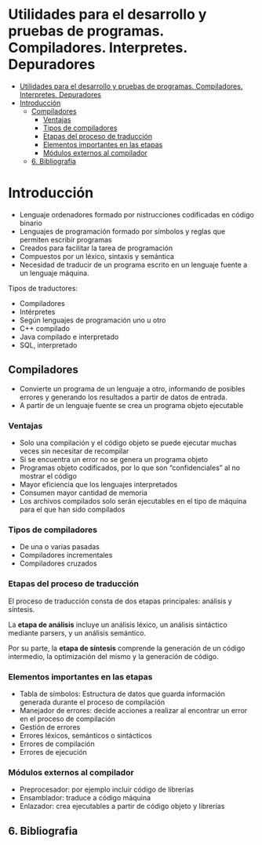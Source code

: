 # Utilidades para el desarrollo y pruebas de programas. Compiladores. Interpretes. Depuradores

- [Utilidades para el desarrollo y pruebas de programas. Compiladores. Interpretes. Depuradores](#utilidades-para-el-desarrollo-y-pruebas-de-programas-compiladores-interpretes-depuradores)
- [Introducción](#introducción)
  - [Compiladores](#compiladores)
    - [Ventajas](#ventajas)
    - [Tipos de compiladores](#tipos-de-compiladores)
    - [Etapas del proceso de traducción](#etapas-del-proceso-de-traducción)
    - [Elementos importantes en las etapas](#elementos-importantes-en-las-etapas)
    - [Módulos externos al compilador](#módulos-externos-al-compilador)
  - [6. Bibliografia](#6-bibliografia)

# Introducción

- Lenguaje ordenadores formado por nistrucciones codificadas en código binario
- Lenguajes de programación formado por símbolos y reglas que permiten escribir programas
- Creados para facilitar la tarea de programación
- Compuestos por un léxico, sintaxis y semántica
- Necesidad de traducir de un programa escrito en un lenguaje fuente a un lenguaje máquina.

Tipos de traductores:

- Compiladores
- Intérpretes
- Según lenguajes de programación uno u otro
- C++ compilado
- Java compilado e interpretado
- SQL, interpretado

## Compiladores

- Convierte un programa de un lenguaje a otro, informando de posibles errores y generando los resultados a partir de datos de entrada.
- A partir de un lenguaje fuente se crea un programa objeto ejecutable

### Ventajas

- Solo una compilación y el código objeto se puede ejecutar muchas veces sin necesitar de recompilar
- Si se encuentra un error no se genera un programa objeto
- Programas objeto codificados, por lo que son “confidenciales” al no mostrar el código
- Mayor eficiencia que los lenguajes interpretados
- Consumen mayor cantidad de memoria
- Los archivos compilados solo serán ejecutables en el tipo de máquina para el que han sido compilados

### Tipos de compiladores

- De una o varias pasadas
- Compiladores incrementales
- Compiladores cruzados

### Etapas del proceso de traducción

El proceso de traducción consta de dos etapas principales: análisis y síntesis.

La **etapa de análisis** incluye un análisis léxico, un análisis sintáctico mediante parsers, y un análisis semántico.

Por su parte, la **etapa de síntesis** comprende la generación de un código intermedio, la optimización del mismo y la generación de código.

### Elementos importantes en las etapas

- Tabla de símbolos: Estructura de datos que guarda información generada durante el proceso de compilación
- Manejador de errores: decide acciones a realizar al encontrar un error en el proceso de compilación
- Gestión de errores
- Errores léxicos, semánticos o sintácticos
- Errores de compilación
- Errores de ejecución

### Módulos externos al compilador

- Preprocesador: por ejemplo incluir código de librerías
- Ensamblador: traduce a código máquina
- Enlazador: crea ejecutables a partir de código objeto y librerías

## 6. Bibliografia
